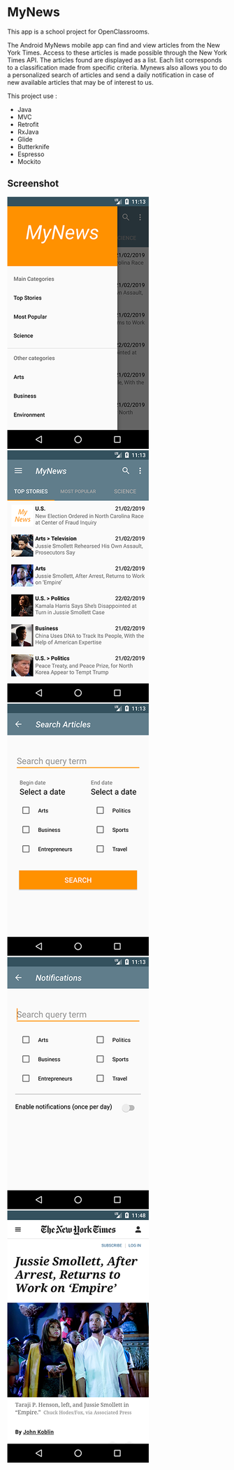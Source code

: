 # MyNews
This app is a school project for OpenClassrooms.

The Android MyNews mobile app can find and view articles from the New York Times. Access to these articles is made possible through the New York Times API. The articles found are displayed as a list. Each list corresponds to a classification made from specific criteria. Mynews also allows you to do a personalized search of articles and send a daily notification in case of new available articles that may be of interest to us.

This project use :
  - Java
  - MVC
  - Retrofit
  - RxJava
  - Glide
  - Butterknife
  - Espresso
  - Mockito

## Screenshot
![screenshot_drawer_menu](https://github.com/BenLscr/MyNews/blob/master/images/screenshot_drawer_menu.png?raw_true) 
![screenshot_home](https://github.com/BenLscr/MyNews/blob/master/images/screenshot_home.png?raw_true) 
![screenshot_search](https://github.com/BenLscr/MyNews/blob/master/images/screenshot_search.png?raw_true)
![screenshot_notification](https://github.com/BenLscr/MyNews/blob/master/images/screenshot_notification.png?raw_true)
![screenshot_webview](https://github.com/BenLscr/MyNews/blob/master/images/screenshot_webview.png?raw_true)
